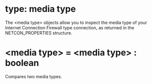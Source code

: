 # type: media type

The &lt;media type&gt; objects allow you to inspect the media type of your Internet Connection Firewall type connection, as returned in the NETCON_PROPERTIES structure.

# &lt;media type&gt; = &lt;media type&gt; : boolean

Compares two media types.
